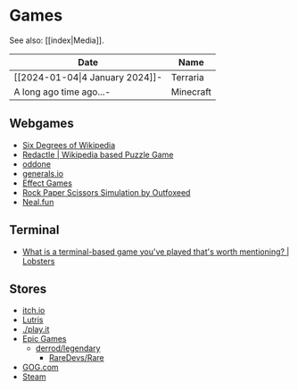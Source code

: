 # Games

See also: [[index|Media]].

| Date                            | Name      |
| ------------------------------- | --------- |
| [[2024-01-04\|4 January 2024]]- | Terraria  |
| A long ago time ago...-         | Minecraft |

## Webgames

- [Six Degrees of Wikipedia](https://www.sixdegreesofwikipedia.com)
- [Redactle | Wikipedia based Puzzle Game](https://redactle.net)
- [oddone](https://havarnov.github.io/oddoneout/)
- [generals.io](https://generals.io)
- [Effect Games](https://www.effectgames.com)
- [Rock Paper Scissors Simulation by Outfoxeed](https://outfoxeed.itch.io/rock-paper-scissors-simulation)
- [Neal.fun](https://neal.fun)

## Terminal

- [What is a terminal-based game you've played that's worth mentioning? | Lobsters](https://lobste.rs/s/0fkc0u/what_is_terminal_based_game_you_ve_played_s)

## Stores

- [itch.io](https://itch.io)
- [Lutris](https://lutris.net)
- [./play.it](https://dotslashplay.it)
- [Epic Games](https://epicgames.com)
  - [derrod/legendary](https://github.com/derrod/legendary)
    - [RareDevs/Rare](https://github.com/RareDevs/Rare)
- [GOG.com](https://www.gog.com)
- [Steam](https://steampowered.com/)
